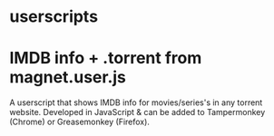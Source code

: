 # userscripts

# IMDB info + .torrent from magnet.user.js
A userscript that shows IMDB info for movies/series's in any torrent website. Developed in JavaScript & can be added to Tampermonkey (Chrome) or Greasemonkey (Firefox).
